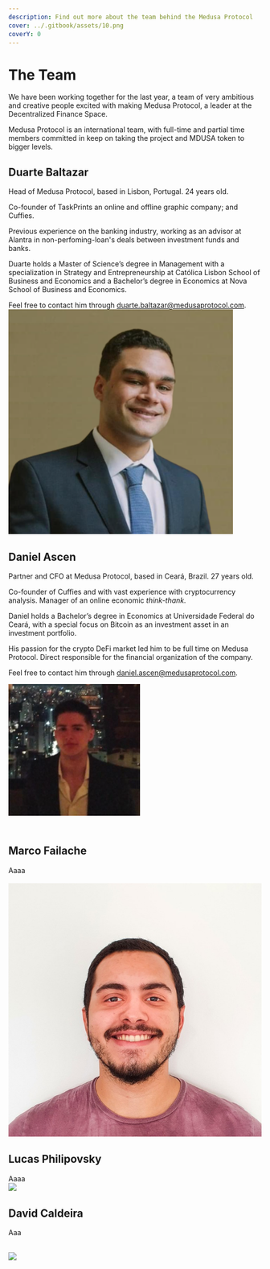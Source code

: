 ```yaml
---
description: Find out more about the team behind the Medusa Protocol
cover: ../.gitbook/assets/10.png
coverY: 0
---
```


# The Team

We have been working together for the last year, a team of very ambitious and creative people excited with making Medusa Protocol, a leader at the Decentralized Finance Space.

Medusa Protocol is an international team, with full-time and partial time members committed in keep on taking the project and MDUSA token to bigger levels.



## Duarte Baltazar

Head of Medusa Protocol, based in Lisbon, Portugal. 24 years old.&#x20;

Co-founder of TaskPrints an online and offline graphic company; and Cuffies.

Previous experience on the banking industry, working as an advisor at Alantra in non-perfoming-loan's deals between investment funds and banks.

Duarte holds a Master of Science’s degree in Management with a specialization in Strategy and Entrepreneurship at Católica Lisbon School of Business and Economics and a Bachelor’s degree in Economics at Nova School of Business and Economics.

Feel free to contact him through duarte.baltazar@medusaprotocol.com.\
![](<../.gitbook/assets/Untitled-design-12-e1649455316767 (1).png>)

## Daniel Ascen

Partner and CFO at Medusa Protocol, based in Ceará, Brazil. 27 years old.&#x20;

Co-founder of Cuffies and with vast experience with cryptocurrency analysis. Manager of an online economic _think-thank._&#x20;

Daniel holds a Bachelor’s degree in Economics at Universidade Federal do Ceará, with a special focus on Bitcoin as an investment asset in an investment portfolio.&#x20;

His passion for the crypto DeFi market led him to be full time on Medusa Protocol. Direct responsible for the financial organization of the company.

Feel free to contact him through daniel.ascen@medusaprotocol.com.

![](../.gitbook/assets/daniel-ascen-e1649456516179.png)

\
Marco Failache
--------------

Aaaa\
\
![](../.gitbook/assets/marco.jpg)

## Lucas Philipovsky

Aaaa\
![](../.gitbook/assets/photo\_2021-06-01\_13-37-11.jpg)

## David Caldeira

Aaa&#x20;

\
![](../.gitbook/assets/godGLNmN\_400x400.jpg)

